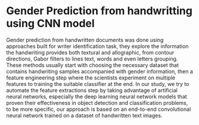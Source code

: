 # Gender Prediction from handwritting using CNN model
   Gender prediction from handwritten documents was done using approaches built for writer identification task, they explore the information the handwriting provides both textural and allographic, from contour directions, Gabor filters to lines text, words and even letters grouping. These methods usually start with choosing the necessary dataset that contains handwriting samples accompanied with gender information, then a feature engineering step where the scientists experiment on multiple features to training the suitable classifier at the end. In our study, we try to automate the feature extractions step by taking advantage of artificial neural networks, especially the deep learning neural network models that proven their effectiveness in object detection and classification problems, to be more specific, our approach is based on an end-to-end convolutional neural network trained on a dataset of handwritten text images.

